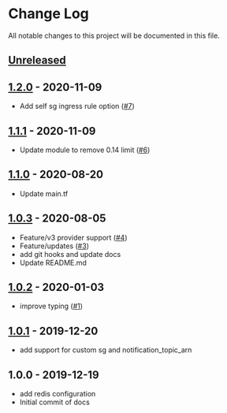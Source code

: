 # Change Log

All notable changes to this project will be documented in this file.

<a name="unreleased"></a>
## [Unreleased]



<a name="1.2.0"></a>
## [1.2.0] - 2020-11-09

- Add self sg ingress rule option ([#7](https://github.com/umotif-public/terraform-aws-elasticache-redis/issues/7))


<a name="1.1.1"></a>
## [1.1.1] - 2020-11-09

- Update module to remove 0.14 limit ([#6](https://github.com/umotif-public/terraform-aws-elasticache-redis/issues/6))


<a name="1.1.0"></a>
## [1.1.0] - 2020-08-20

- Update main.tf


<a name="1.0.3"></a>
## [1.0.3] - 2020-08-05

- Feature/v3 provider support ([#4](https://github.com/umotif-public/terraform-aws-elasticache-redis/issues/4))
- Feature/updates ([#3](https://github.com/umotif-public/terraform-aws-elasticache-redis/issues/3))
- add git hooks and update docs
- Update README.md


<a name="1.0.2"></a>
## [1.0.2] - 2020-01-03

- improve typing ([#1](https://github.com/umotif-public/terraform-aws-elasticache-redis/issues/1))


<a name="1.0.1"></a>
## [1.0.1] - 2019-12-20

- add support for custom sg and notification_topic_arn


<a name="1.0.0"></a>
## 1.0.0 - 2019-12-19

- add redis configuration
- Initial commit of docs


[Unreleased]: https://github.com/umotif-public/terraform-aws-elasticache-redis/compare/1.2.0...HEAD
[1.2.0]: https://github.com/umotif-public/terraform-aws-elasticache-redis/compare/1.1.1...1.2.0
[1.1.1]: https://github.com/umotif-public/terraform-aws-elasticache-redis/compare/1.1.0...1.1.1
[1.1.0]: https://github.com/umotif-public/terraform-aws-elasticache-redis/compare/1.0.3...1.1.0
[1.0.3]: https://github.com/umotif-public/terraform-aws-elasticache-redis/compare/1.0.2...1.0.3
[1.0.2]: https://github.com/umotif-public/terraform-aws-elasticache-redis/compare/1.0.1...1.0.2
[1.0.1]: https://github.com/umotif-public/terraform-aws-elasticache-redis/compare/1.0.0...1.0.1
